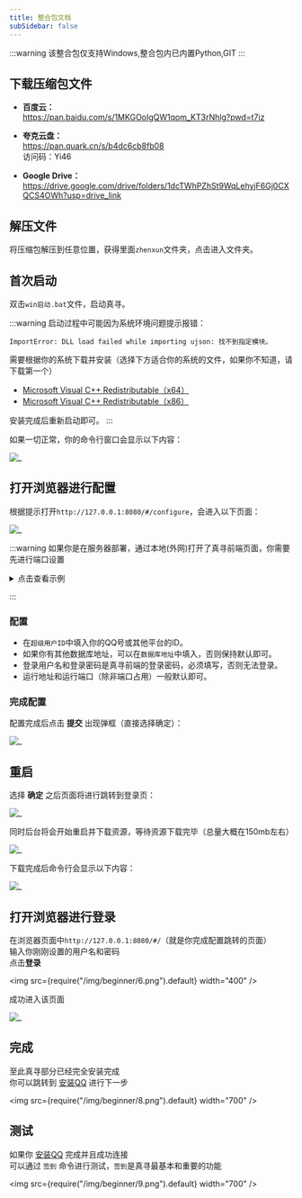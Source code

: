 ```yaml
---
title: 整合包文档
subSidebar: false
---
```


:::warning
该整合包仅支持Windows,整合包内已内置Python,GIT
:::

## 下载压缩包文件

- **百度云：**  
  https://pan.baidu.com/s/1MKGOoIgQW1qom_KT3rNhlg?pwd=t7iz

- **夸克云盘：**  
  https://pan.quark.cn/s/b4dc6cb8fb08  
  访问码：Yi46

- **Google Drive：**  
  https://drive.google.com/drive/folders/1dcTWhPZhSt9WqLehyjF6Gj0CXQCS4OWh?usp=drive_link

## 解压文件

将压缩包解压到任意位置，获得里面`zhenxun`文件夹，点击进入文件夹。

## 首次启动

双击`win启动.bat`文件，启动真寻。

:::warning
启动过程中可能因为系统环境问题提示报错：
```
ImportError: DLL load failed while importing ujson: 找不到指定模块。
```

需要根据你的系统下载并安装（选择下方适合你的系统的文件，如果你不知道，请下载第一个）

- [Microsoft Visual C++ Redistributable（x64）](https://aka.ms/vs/17/release/vc_redist.x64.exe)
- [Microsoft Visual C++ Redistributable（x86）](https://aka.ms/vs/17/release/vc_redist.x86.exe)

安装完成后重新启动即可。
:::

如果一切正常，你的命令行窗口会显示以下内容：

![_](/img/beginner/0.png)

## 打开浏览器进行配置

根据提示打开`http://127.0.0.1:8080/#/configure`，会进入以下页面：

![_](/img/beginner/1.png)

:::warning
如果你是在服务器部署，通过本地(外网)打开了真寻前端页面，你需要先进行端口设置  

<details>
<summary>点击查看示例</summary>

例如：  
  你的服务器ip是：`43.133.22.44`  
  真寻启动端口是：`8080`  
  那么你需要先点击地址设置设置端口，修改完成后点击确认  

  <img src={require("/img/beginner/ip_port_set.png").default} width="400" />

</details>

:::

### 配置

* 在`超级用户ID`中填入你的QQ号或其他平台的ID。
* 如果你有其他数据库地址，可以在`数据库地址`中填入，否则保持默认即可。
* 登录用户名和登录密码是真寻前端的登录密码，必须填写，否则无法登录。
* 运行地址和运行端口（除非端口占用）一般默认即可。

### 完成配置

配置完成后点击 **提交** 出现弹框（直接选择确定）：

![_](/img/beginner/2.png)

## 重启

选择 **确定** 之后页面将进行跳转到登录页：

![_](/img/beginner/3.png)

同时后台将会开始重启并下载资源，等待资源下载完毕（总量大概在150mb左右）

![_](/img/beginner/4.png)

下载完成后命令行会显示以下内容：

![_](/img/beginner/5.png)

## 打开浏览器进行登录

在浏览器页面中`http://127.0.0.1:8080/#/`（就是你完成配置跳转的页面）  
输入你刚刚设置的用户名和密码  
点击**登录**

<img src={require("/img/beginner/6.png").default} width="400" />

成功进入该页面

![_](/img/beginner/7.png)

## 完成

至此真寻部分已经完全安装完成  
你可以跳转到 [安装QQ](https://hibikier.github.io/zhenxun_bot/install/install-qq) 进行下一步


<img src={require("/img/beginner/8.png").default} width="700" />

## 测试

如果你 [安装QQ](https://hibikier.github.io/zhenxun_bot/install/install-qq) 完成并且成功连接  
可以通过 `签到` 命令进行测试，`签到`是真寻最基本和重要的功能

<img src={require("/img/beginner/9.png").default} width="700" />